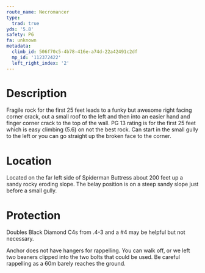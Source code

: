 ```yaml
---
route_name: Necromancer
type:
  trad: true
yds: '5.8'
safety: PG
fa: unknown
metadata:
  climb_id: 506f70c5-4b78-416e-a74d-22a42491c2df
  mp_id: '112372422'
  left_right_index: '2'
---
```

# Description
Fragile rock for the first 25 feet leads to a funky but awesome right facing corner crack, out a small roof to the left and then into an easier hand and finger corner crack to the top of the wall. PG 13 rating is for the first 25 feet which is easy climbing (5.6) on not the best rock. Can start in the small gully to the left or you can go straight up the broken face to the corner.

# Location
Located on the far left side of Spiderman Buttress about 200 feet up a sandy rocky eroding slope. The belay position is on a steep sandy slope just before a small gully.

# Protection
Doubles Black Diamond C4s from .4-3 and a #4 may be helpful but not necessary.

Anchor does not have hangers for rappelling. You can walk off, or we left two beaners clipped into the two bolts that could be used. Be careful rappelling as a 60m barely reaches the ground.
